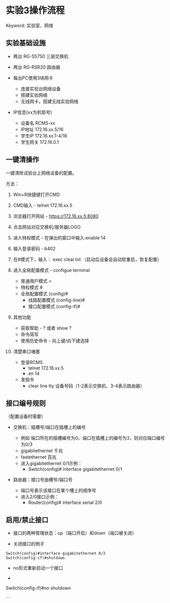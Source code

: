# 实验3操作流程

Keyword: 实验室、网络

## 实验基础设施

* 两台 RG-S5750 三层交换机
* 两台 RG-RSR20 路由器

* 每台PC使用3块网卡
    * 连接实验台网络设备
    * 搭建实验网络
    * 无线网卡，搭建无线实验网络

* IP信息(xx为机柜号)
    * 设备名 RCMS-xx
    * IP地址 172.16.xx.5/16
    * 学生IP 172.16.xx.1-4/16
    * 学生网关 172.16.0.1

## 一键清操作

一键清除试验台上网络设备的配置。

方法：

1. Win+R快捷键打开CMD
2. CMD输入 - telnet 172.16.xx.5
3. 浏览器打开网站 - https://172.16.xx.5:8080
4. 点击网站对应交换机/服务器LOGO
5. 进入特权模式 - 在弹出的窗口中输入:enable 14  
6. 输入登录密码 - b402
7. 在#模式下，输入： exec clear.txt （启动后设备会自动软重启，恢复配置）
   
1. 进入全局配置模式 - configue terminal
    * 普通用户模式 >
    * 特权模式 #
    * 全局配置模式 (config)#
        * 线路配置模式 (config-line)#
        * 接口配置模式 (config-if)#
2. 其他功能
    * 获取帮助 - ? 或者 show ?
    * 命令简写
    * 使用历史命令 - 向上键/向下键选择
3. 清楚串口堵塞
    * 登录RCMS
        - telnet 172.16.xx.5
        - en 14
    * 发指令
        - clear line tty 设备号码（1-2表示交换机、3-4表示路由器）
## 接口编号规则

（配置设备时需要）

* 交换机：插槽号/端口在插槽上的编号

    * 例如 端口所在的插槽编号为0，端口在插槽上的编号为3，则对应端口编号为0/3
    * gigabitethernet 千兆
    * fastethernet 百兆
    * 进入gigabitethernet 0/1示例：
        * Switch(config)# interface gigabitethernet 0/1

* 路由器：接口号由槽号/端口号
    * 端口号表示该接口在某个槽上的顺序号
    * 进入2/0接口示例：
        * Router(config)# interface serial 2/0

## 启用/禁止接口

* 接口的两种管理状态：up（端口开启）和down（端口被关闭）

* 关闭接口的例子
```
Switch(config)#interface gigabitethernet 0/2
Switch(config-if)#shutdown
```

* no形式重新启动一个接口
* ```
Switch(config-if)#no shutdown
```
--